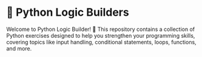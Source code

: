 # 📌 Python Logic Builders
Welcome to Python Logic Builder! 🚀 This repository contains a collection of Python exercises designed to help you strengthen your programming skills, covering topics like input handling, conditional statements, loops, functions, and more.

